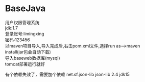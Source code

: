 # BaseJava<br />
用户权限管理系统<br />
jdk:1.7<br />
登录账号:limingxing<br />
密码:123456<br />
以maven项目导入,导入完成后,右击pom.xml文件,选择run as——&gt;maven install(jar包会自动下载)<br />
导入baseweb数据库(mysql)<br/>
tomcat部署运行就好

有个依赖失效了，需要加个依赖
		<dependency>
			<groupId>net.sf.json-lib</groupId>
			<artifactId>json-lib</artifactId>
			<version>2.4</version>
			<classifier>jdk15</classifier>
		</dependency>

